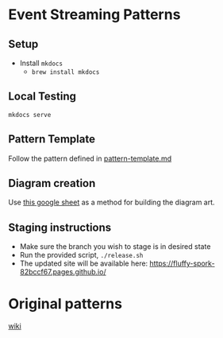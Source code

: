 # Event Streaming Patterns

## Setup
- Install `mkdocs`
  - `brew install mkdocs`

## Local Testing
`mkdocs serve`

## Pattern Template
Follow the pattern defined in [pattern-template.md](pattern-template.md)

## Diagram creation
Use [this google sheet](https://docs.google.com/presentation/d/1Zf256Z6fBvre3uclIbmxXsDpnTIxiBX66b13pHbGIYc/edit?usp=sharing) as a method for building the diagram art.

## Staging instructions
- Make sure the branch you wish to stage is in desired state
- Run the provided script, `./release.sh`
- The updated site will be available here: https://fluffy-spork-82bccf67.pages.github.io/

# Original patterns
[wiki](https://confluentinc.atlassian.net/wiki/spaces/PM/pages/940376652/Event+Streaming+Patterns+POC)
